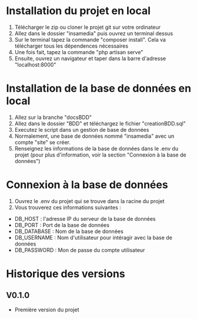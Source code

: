 # Installation du projet en local

1. Télécharger le zip ou cloner le projet git sur votre ordinateur
2. Allez dans le dossier "insamedia" puis ouvrez un terminal dessus
3. Sur le terminal tapez la commande "composer install". Cela va télécharger tous les dépendences nécessaires
4. Une fois fait, tapez la commande "php artisan serve"
5. Ensuite, ouvrez un navigateur et taper dans la barre d'adresse "localhost:8000"

# Installation de la base de données en local

1. Allez sur la branche "docsBDD"
2. Allez dans le dossier "BDD" et téléchargez le fichier "creationBDD.sql"
3. Executez le script dans un gestion de base de données
4. Normalement, une base de données nommé "insamedia" avec un compte "site" se créer.
5. Renseignez les informations de la base de données dans le .env du projet (pour plus d'information, voir la section "Connexion à la base de données")

# Connexion à la base de données

1. Ouvrez le .env du projet qui se trouve dans la racine du projet
2. Vous trouverez ces informations suivantes :
- DB_HOST : l'adresse IP du serveur de la base de données
- DB_PORT : Port de la base de données
- DB_DATABASE : Nom de la base de données
- DB_USERNAME : Nom d'utilisateur pour intéragir avec la base de données
- DB_PASSWORD : Mon de passe du compte utilisateur

# Historique des versions
## V0.1.0
- Première version du projet
